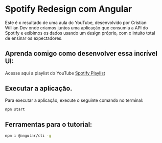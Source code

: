 # Spotify Redesign com Angular
Este é o resultado de uma aula do YouTube, desenvolvido por Cristian Willian Dev onde criamos juntos uma aplicação que consumia a API do Spotify e exibimos os dados usando um design próprio, com o intuito total de ensinar os expectadores.

## Aprenda comigo como desenvolver essa incrível UI:
Acesse aqui a playlist do YouTube [Spotify Playlist](https://www.youtube.com/playlist?list=PLMFE0Mu3BVy63bmSR92QbTR_rU576VOxg)

## Executar a aplicação.
Para executar a aplicação, execute o seguinte comando no terminal:
```sh
npm start
```

## Ferramentas para o tutorial:
```sh
npm i @angular/cli -g
```

